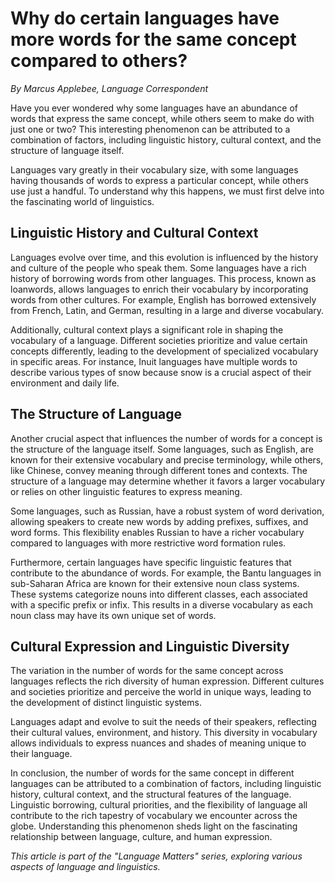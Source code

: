 # Why do certain languages have more words for the same concept compared to others?

*By Marcus Applebee, Language Correspondent*

Have you ever wondered why some languages have an abundance of words that express the same concept, while others seem to make do with just one or two? This interesting phenomenon can be attributed to a combination of factors, including linguistic history, cultural context, and the structure of language itself.

Languages vary greatly in their vocabulary size, with some languages having thousands of words to express a particular concept, while others use just a handful. To understand why this happens, we must first delve into the fascinating world of linguistics.

## Linguistic History and Cultural Context

Languages evolve over time, and this evolution is influenced by the history and culture of the people who speak them. Some languages have a rich history of borrowing words from other languages. This process, known as loanwords, allows languages to enrich their vocabulary by incorporating words from other cultures. For example, English has borrowed extensively from French, Latin, and German, resulting in a large and diverse vocabulary.

Additionally, cultural context plays a significant role in shaping the vocabulary of a language. Different societies prioritize and value certain concepts differently, leading to the development of specialized vocabulary in specific areas. For instance, Inuit languages have multiple words to describe various types of snow because snow is a crucial aspect of their environment and daily life.

## The Structure of Language

Another crucial aspect that influences the number of words for a concept is the structure of the language itself. Some languages, such as English, are known for their extensive vocabulary and precise terminology, while others, like Chinese, convey meaning through different tones and contexts. The structure of a language may determine whether it favors a larger vocabulary or relies on other linguistic features to express meaning.

Some languages, such as Russian, have a robust system of word derivation, allowing speakers to create new words by adding prefixes, suffixes, and word forms. This flexibility enables Russian to have a richer vocabulary compared to languages with more restrictive word formation rules.

Furthermore, certain languages have specific linguistic features that contribute to the abundance of words. For example, the Bantu languages in sub-Saharan Africa are known for their extensive noun class systems. These systems categorize nouns into different classes, each associated with a specific prefix or infix. This results in a diverse vocabulary as each noun class may have its own unique set of words.

## Cultural Expression and Linguistic Diversity

The variation in the number of words for the same concept across languages reflects the rich diversity of human expression. Different cultures and societies prioritize and perceive the world in unique ways, leading to the development of distinct linguistic systems.

Languages adapt and evolve to suit the needs of their speakers, reflecting their cultural values, environment, and history. This diversity in vocabulary allows individuals to express nuances and shades of meaning unique to their language.

In conclusion, the number of words for the same concept in different languages can be attributed to a combination of factors, including linguistic history, cultural context, and the structural features of the language. Linguistic borrowing, cultural priorities, and the flexibility of language all contribute to the rich tapestry of vocabulary we encounter across the globe. Understanding this phenomenon sheds light on the fascinating relationship between language, culture, and human expression.

*This article is part of the "Language Matters" series, exploring various aspects of language and linguistics.*